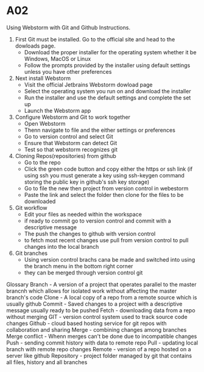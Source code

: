 # A02

Using Webstorm with Git and Github Instructions.
1. First Git must be installed.
    Go to the official site and head to the dowloads page.
   - Download the proper installer for the operating system whether it be Windows, MacOS or Linux
   - Follow the prompts provided by the installer using default settings unless you have other preferences
2. Next install Webstorm
   - Visit the official Jetbrains Webstorm dowload page
   - Select the operating system you run on and download the installer
   - Run the installer and use the default settings and complete the set up
   - Launch the Webstorm app
3. Configure Webstorm and Git to work together
   - Open Webstorm
   - Thenn navigate to file and the either settings or preferences
   - Go to version control and select Git
   - Ensure that Webstorm can detect Git
   - Test so that webstorm recognizes git
4. Cloning Repos(repositories) from github
   - Go to the repo
   - Click the green code button and copy either the https or ssh link (if using ssh you must generate a key using ssh-keygen command storing the public key in github's ssh key storage)
   - Go to file the new then project from version control in webestorm
   - Paste the link and select the folder then clone for the files to be downloaded
5. Git workflow
   - Edit your files as needed within the workspace
   - if ready to commit go to version control and commit with a descriptive message
   - The push the changes to github with version control
   - to fetch most recent changes use pull from version control to pull changes into the local branch
6. Git branches
   - Using version control brachs cana be made and switched into using the branch menu in the bottom right corner
   - they can be merged through version control git

Glossary
  Branch - A version of a project that operates parallel to the master brancnh which allows for isolated work without affecting the master branch's code
  Clone - A local copy of a repo from a remote source which is usually github
  Commit - Saved changes to a project with a descriptive message usually ready to be pushed
  Fetch - downloading data from a repo without merging
  GIT - version control system used to track source code changes
  Github - cloud based hosting service for git repos with collaboration and sharing
  Merge - combining changes among branches
  Merge conflict - Whenn merges can't be done due to incompatible changes
  Push - sending commit history with data to remote repo
  Pull - updating local branch with remote repo changes
  Remote - version of a repo hosted on a server like github
  Repository - project folder managed by git that contains all files, history and all branches
